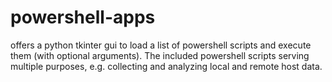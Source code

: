 # powershell-apps

offers a python tkinter gui to load a list of powershell scripts and execute them (with optional arguments). The included powershell scripts serving multiple purposes, e.g. collecting and analyzing local and remote host data.

